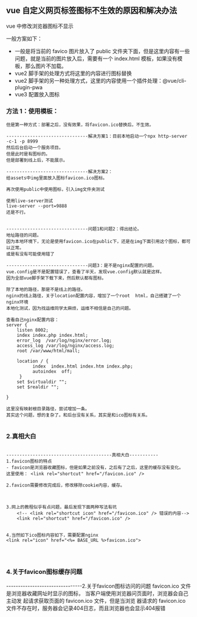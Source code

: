 ## vue 自定义网页标签图标不生效的原因和解决办法
vue 中修改浏览器图标不显示

一般方案如下：

- 一般是将当前的 favico 图片放入了 public 文件夹下面，但是这里内容有一些问题，就是当前的图片放入后，需要有一个 index.html 模板，如果没有模板，那么图片不加载。
- vue2 脚手架的处理方式将这里的内容进行图标替换
- vue2 脚手架的另一种处理方式，这里的内容使用一个插件处理：@vue/cli-plugin-pwa
- vue3 配置放入图标

### 方法 1：使用模板：

```
但是第一种方式：部署之后，没有效果，将favicon.ico替换后，不生效。

-------------------------------解决方案1：目前本地启动一个npx http-server -c-1 -p 8999
然后后台启动一个服务项目。
但是此时是有图标的。
但是部署到线上后，不能展示。

-------------------------------解决方案2：
给assets中img里面放入图标favicon.ico图标。

再次使用public中使用图标，引入img文件夹测试

使用live-server测试
live-server --port=9888
还是不行。


-------------------------------问题1和问题2：得出结论。
地址路径的问题。
因为本地环境下，无论是使用favicon.ico在public下，还是在img下面引用这个图标，都可以正常。
或是有没有可能使用错了

-------------------------------问题3：是不是nginx配置的问题。
vue.config是不是配置错误了，查看了半天，发现vue.config默认就是这样。
因为全部vue脚手架下载下来，然后默认都有图标。

除了本地的路径，那是不是线上的路径。
nginx的线上路径，关于location配置内容，增加了一个root  html，自己搭建了一个nginx环境
本地化测试，因为找运维同学太麻烦，运维不相信是自己的问题。

查看自己nginx配置内容：
server {
    listen 8002;
    index index.php index.html;
    error_log  /var/log/nginx/error.log;
    access_log /var/log/nginx/access.log;
    root /var/www/html/mall;

    location / {
          index  index.html index.htm index.php;
          autoindex  off;
     }
    set $virtualdir "";
    set $realdir "";

}

这里没有映射根目录路径，尝试增加一条。
其实这个问题，想的复杂了。和后台没有关系，其实是和ico图标有关系。


```

### 2.真相大白

```

----------------------------------------真相大白-----------
1.favicon图标的特点
- favicon是浏览器收藏图标，但是如果之前没有，之后有了之后，这里的缓存没有变化。
这里使用： <link rel="shortcut" href="/favicon.ico" />

2.favicon需要修改完成后，修改移除cookie内容，缓存。



3.网上的教程似乎有点问题，最后发现下面两种写法有坑
    <!-- <link rel="shortcut icon" href="/favicon.ico" /> 错误的内容-->
    <link rel="shortcut" href="/favicon.ico" />


4.当然如下ico图标内容如下，需要配置nginx
<link rel="icon" href="<%= BASE_URL %>favicon.ico">




```


### 4.关于favicon图标缓存问题

--------------------------------2.关于favicon图标访问的问题
favicon.ico 文件是浏览器收藏网址时显示的图标，
当客户端使用浏览器问页面时，浏览器会自己主动发
起请求获取页面的 favicon.ico 文件，但是当浏览
器请求的 favicon.ico 文件不存在时，服务器会记录404日志，而且浏览器也会显示404报错



